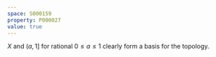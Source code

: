 ```yaml
---
space: S000159
property: P000027
value: true
---
```

 
$X$ and $(a,1]$ for rational $0 \leq a \leq 1$ clearly form a basis for the topology.
